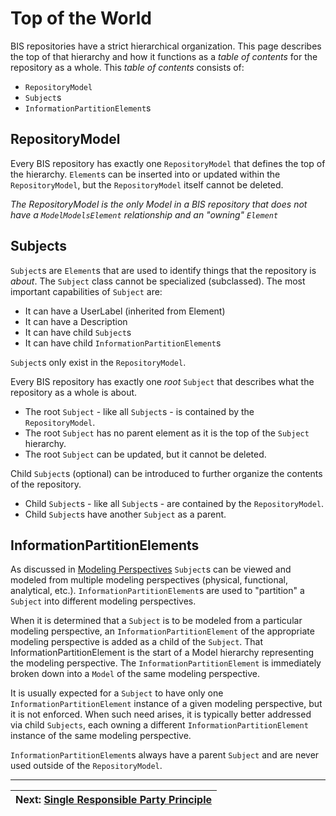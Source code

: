 # Top of the World

<!-- Responsible for this page: ??? -->

BIS repositories have a strict hierarchical organization. This page describes the top of that hierarchy and how it functions as a *table of contents* for the repository as a whole.  This *table of contents* consists of:

* `RepositoryModel`
* `Subject`s
* `InformationPartitionElement`s

<!-- TODO
The following figure shows a simple example of a the top of the hierarchy.
TODO: add figure
-->

## RepositoryModel

Every BIS repository has exactly one `RepositoryModel` that defines the top of the hierarchy. `Element`s can be inserted into or updated within the `RepositoryModel`, but the `RepositoryModel` itself cannot be deleted.

*The RepositoryModel is the only Model in a BIS repository that does not have a `ModelModelsElement` relationship and an "owning" `Element`*

## Subjects

`Subject`s are `Element`s that are used to identify things that the repository is *about*. The `Subject` class cannot be specialized (subclassed). The most important capabilities of `Subject` are:

* It can have a UserLabel (inherited from Element)
* It can have a Description
* It can have child `Subject`s
* It can have child `InformationPartitionElement`s

`Subject`s only exist in the `RepositoryModel`.

Every BIS repository has exactly one *root* `Subject` that describes what the repository as a whole is about.

* The root `Subject` - like all `Subject`s - is contained by the `RepositoryModel`.
* The root `Subject` has no parent element as it is the top of the `Subject` hierarchy.
* The root `Subject` can be updated, but it cannot be deleted.

Child `Subject`s (optional) can be introduced to further organize the contents of the repository.

* Child `Subject`s - like all `Subject`s - are contained by the `RepositoryModel`.
* Child `Subject`s  have another `Subject` as a parent.

## InformationPartitionElements

As discussed in [Modeling Perspectives](./modeling-perspectives.md) `Subject`s can be viewed and modeled from multiple modeling perspectives (physical, functional, analytical, etc.). `InformationPartitionElement`s are used to "partition" a `Subject` into different modeling perspectives.

When it is determined that a `Subject` is to be modeled from a particular modeling perspective, an `InformationPartitionElement` of the appropriate modeling perspective is added as a child of the `Subject`. That InformationPartitionElement is the start of a Model hierarchy representing the modeling perspective. The `InformationPartitionElement` is immediately broken down into a `Model` of the same modeling perspective.

It is usually expected for a `Subject` to have only one `InformationPartitionElement` instance of a given modeling perspective, but it is not enforced. When such need arises, it is typically better addressed via child `Subjects`, each owning a different `InformationPartitionElement` instance of the same modeling perspective.

`InformationPartitionElement`s always have a parent `Subject` and are never used outside of the `RepositoryModel`.

---
| Next: [Single Responsible Party Principle](./srpp.md)
|:---
